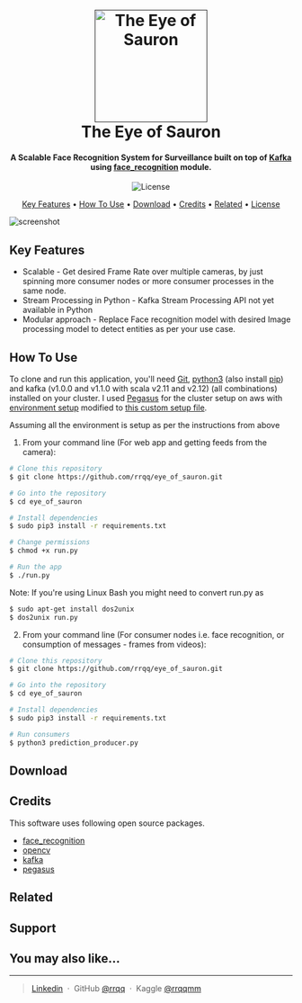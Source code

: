 <h1 align="center">
  <br>
  <a href=""><img src="https://github.com/rrqq/eye_of_sauron/data/logo.png" alt="The Eye of Sauron" width="200"></a>
  <br>
  The Eye of Sauron
  <br>
</h1>

<h4 align="center">A Scalable Face Recognition System for Surveillance built on top of <a href="https://kafka.apache.org/" target="_blank">Kafka</a> using <a href="https://github.com/ageitgey/face_recognition" target="_blank">face_recognition</a> module.</h4>

<p align="center">
    <img src="https://img.shields.io/github/license/mashape/apistatus.svg?maxAge=2592000"
         alt="License">

</p>

<p align="center">
  <a href="#key-features">Key Features</a> •
  <a href="#how-to-use">How To Use</a> •
  <a href="#download">Download</a> •
  <a href="#credits">Credits</a> •
  <a href="#related">Related</a> •
  <a href="#license">License</a>
</p>

![screenshot](https://github.com/rrqq/eye_of_sauron/data/demov2.gif)

## Key Features

-   Scalable - Get desired Frame Rate over multiple cameras, by just spinning more consumer nodes or more consumer processes in the same node.
-   Stream Processing in Python - Kafka Stream Processing API not yet available in Python
-   Modular approach - Replace Face recognition model with desired Image processing model to detect entities as per your use case.

## How To Use

To clone and run this application, you'll need [Git](https://git-scm.com), [python3](https://www.python.org/downloads/) (also install  [pip](https://docs.python.org/3/installing/index.html)) and kafka (v1.0.0 and v1.1.0 with scala v2.11 and v2.12) (all combinations) installed on your cluster. I used [Pegasus](https://github.com/InsightDataScience/pegasus) for the cluster setup on aws with [environment setup](https://github.com/InsightDataScience/pegasus/blob/master/install/environment/install_env.sh) modified to [this custom setup file](https://github.com/rrqq/eye_of_sauron/cluster_setup/install_env.sh).

Assuming all the environment is setup as per the instructions from above

1.  From your command line (For web app and getting feeds from the camera):

```bash
# Clone this repository
$ git clone https://github.com/rrqq/eye_of_sauron.git

# Go into the repository
$ cd eye_of_sauron

# Install dependencies
$ sudo pip3 install -r requirements.txt

# Change permissions
$ chmod +x run.py

# Run the app
$ ./run.py
```

Note: If you're using Linux Bash you might need to convert run.py as

```bash
$ sudo apt-get install dos2unix
$ dos2unix run.py
```

2.  From your command line (For consumer nodes i.e. face recognition, or consumption of messages - frames from videos):

```bash
# Clone this repository
$ git clone https://github.com/rrqq/eye_of_sauron.git

# Go into the repository
$ cd eye_of_sauron

# Install dependencies
$ sudo pip3 install -r requirements.txt

# Run consumers
$ python3 prediction_producer.py
```

## Download

## Credits

This software uses following open source packages.

-   [face_recognition](https://github.com/ageitgey/face_recognition)
-   [opencv](https://github.com/opencv/opencv)
-   [kafka](https://github.com/apache/kafka)
-   [pegasus](https://github.com/InsightDataScience/pegasus)

## Related

## Support

## You may also like...

* * *

> [Linkedin](https://www.linkedin.com/in/rohitmehra-utsa/)  · 
> GitHub [@rrqq](https://github.com/rrqq)  · 
> Kaggle [@rrqqmm](https://www.kaggle.com/rrqqmm)

